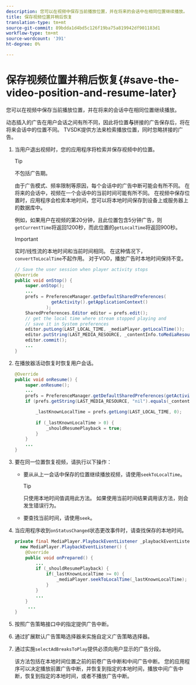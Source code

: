 ```yaml
---
description: 您可以在视频中保存当前播放位置，并在将来的会话中在相同位置继续播放。
title: 保存视频位置并稍后恢复
translation-type: tm+mt
source-git-commit: 89bdda1d4bd5c126f19ba75a819942df901183d1
workflow-type: tm+mt
source-wordcount: '391'
ht-degree: 0%

---
```



# 保存视频位置并稍后恢复{#save-the-video-position-and-resume-later}

您可以在视频中保存当前播放位置，并在将来的会话中在相同位置继续播放。

动态插入的广告在用户会话之间有所不同，因此将位置&#x200B;**与**&#x200B;拼接的广告保存后，将在将来会话中的位置不同。 TVSDK提供方法来检索播放位置，同时忽略拼接的广告。

1. 当用户退出视频时，您的应用程序将检索并保存视频中的位置。

   >[!TIP]
   >
   >不包括广告期。

   由于广告模式、频率限制等原因，每个会话中的广告中断可能会有所不同。 在将来的会话中，视频在一个会话中的当前时间可能有所不同。 在视频中保存位置时，应用程序会检索本地时间，您可以将本地时间保存到设备上或服务器上的数据库中。

   例如，如果用户在视频的第20分钟，且此位置包含5分钟广告，则`getCurrentTime`将返回1200秒，而此位置的`getLocalTime`将返回900秒。

   >[!IMPORTANT]
   >
   >实时/线性流的本地时间和当前时间相同。 在这种情况下，`convertToLocalTime`不起作用。 对于VOD，播放广告时本地时间保持不变。

   ```java
   // Save the user session when player activity stops 
   @Override 
   public void onStop() { 
       super.onStop(); 
       ... 
       prefs = PreferenceManager.getDefaultSharedPreferences( 
                 getActivity().getApplicationContext() 
               ); 
       SharedPreferences.Editor editor = prefs.edit(); 
       // get the local time where stream stopped playing and  
       // save it in System preferences 
       editor.putLong(LAST_LOCAL_TIME, _mediaPlayer.getLocalTime());  
       editor.putString(LAST_MEDIA_RESOURCE, _contentInfo.toMediaResource().getUrl()); 
       editor.commit(); 
       ... 
   } 
   ```

1. 在播放器活动恢复时恢复用户会话。

   ```java
   @Override 
   public void onResume() { 
       super.onResume(); 
       ... 
       prefs = PreferenceManager.getDefaultSharedPreferences(getActivity().getApplicationContext()); 
       if (prefs.getString(LAST_MEDIA_RESOURCE, "nil").equals(_contentInfo.toMediaResource().getUrl())) { 
   
           _lastKnownLocalTime = prefs.getLong(LAST_LOCAL_TIME, 0);    // get the last local time saved  
                                                                       // in system preferences 
           if (_lastKnownLocalTime > 0) { 
               _shouldResumePlayback = true; 
           } 
       } 
       ... 
   } 
   ```

1. 要在同一位置恢复视频，请执行以下操作：

   * 要从从上一会话中保存的位置继续播放视频，请使用`seekToLocalTime`。

      >[!TIP]
      >
      >只使用本地时间值调用此方法。 如果使用当前时间结果调用该方法，则会发生错误行为。

   * 要查找当前时间，请使用`seek`。

1. 当应用程序收到`onStatusChanged`状态更改事件时，请查找保存的本地时间。

   ```java
   private final MediaPlayer.PlaybackEventListener _playbackEventListener =  
     new MediaPlayer.PlaybackEventListener() { 
       @Override 
       public void onPrepared() { 
           ... 
           if (_shouldResumePlayback) { 
               if(_lastKnownLocalTime >= 0) { 
                   _mediaPlayer.seekToLocalTime(_lastKnownLocalTime); 
               } 
           } 
           ... 
       } 
        ... 
   } 
   ```

1. 按照广告策略接口中的指定提供广告中断。
1. 通过扩展默认广告策略选择器来实施自定义广告策略选择器。
1. 通过实施`selectAdBreaksToPlay`提供必须向用户显示的广告分段。

   该方法包括在本地时间位置之前的前卷广告中断和中间广告中断。 您的应用程序可以决定播放前置广告中断，并恢复到指定的本地时间，播放中间广告中断，恢复到指定的本地时间，或者不播放广告中断。
